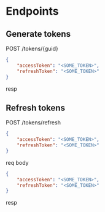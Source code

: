 # Endpoints

## Generate tokens

POST /tokens/{guid}

```json
{
    "accessToken": "<SOME_TOKEN>",
    "refreshToken": "<SOME_TOKEN>"
}
```
resp


## Refresh tokens

POST /tokens/refresh

```json
{
    "accessToken": "<SOME_TOKEN>",
    "refreshToken": "<SOME_TOKEN>"
}
```
req body

```json
{
    "accessToken": "<SOME_TOKEN>",
    "refreshToken": "<SOME_TOKEN>"
}
```
resp
